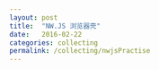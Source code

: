```yaml
---
layout: post
title:  "NW.JS 浏览器壳"
date:   2016-02-22 
categories: collecting
permalink: /collecting/nwjsPractise 
---
```


